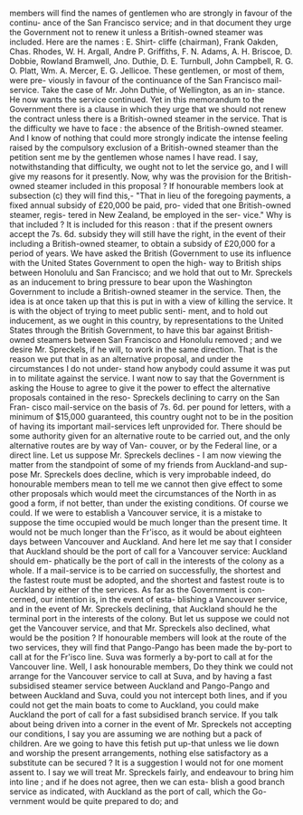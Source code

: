 members will find the names of gentlemen who are strongly in favour of the continu- ance of the San Francisco service; and in that document they urge the Government not to renew it unless a British-owned steamer was included. Here are the names : E. Shirt- cliffe (chairman), Frank Oakden, Chas. Rhodes, W. H. Argall, Andre P. Griffiths, F. N. Adams, A. H. Briscoe, D. Dobbie, Rowland Bramwell, Jno. Duthie, D. E. Turnbull, John Campbell, R. G. O. Platt, Wm. A. Mercer, E. G. Jellicoe. These gentlemen, or most of them, were pre- viously in favour of the continuance of the San Francisco mail-service. Take the case of Mr. John Duthie, of Wellington, as an in- stance. He now wants the service continued. Yet in this memorandum to the Government there is a clause in which they urge that we should not renew the contract unless there is a British-owned steamer in the service. That is the difficulty we have to face : the absence of the British-owned steamer. And I know of nothing that could more strongly indicate the intense feeling raised by the compulsory exclusion of a British-owned steamer than the petition sent me by the gentlemen whose names I have read. I say, notwithstanding that difficulty, we ought not to let the service go, and I will give my reasons for it presently. Now, why was the provision for the British- owned steamer included in this proposal ? If honourable members look at subsection (c) they will find this,- "That in lieu of the foregoing payments, a fixed annual subsidy of £20,000 be paid, pro- vided that one British-owned steamer, regis- tered in New Zealand, be employed in the ser- vice." Why is that included ? It is included for this reason : that if the present owners accept the 7s. 6d. subsidy they will still have the right, in the event of their including a British-owned steamer, to obtain a subsidy of £20,000 for a period of years. We have asked the British (Government to use its influence with the United States Government to open the high- way to British ships between Honolulu and San Francisco; and we hold that out to Mr. Spreckels as an inducement to bring pressure to bear upon the Washington Government to include a British-owned steamer in the service. Then, the idea is at once taken up that this is put in with a view of killing the service. It is with the object of trying to meet public senti- ment, and to hold out inducement, as we ought in this country, by representations to the United States through the British Government, to have this bar against British-owned steamers between San Francisco and Honolulu removed ; and we desire Mr. Spreckels, if he will, to work in the same direction. That is the reason we put that in as an alternative proposal, and under the circumstances I do not under- stand how anybody could assume it was put in to militate against the service. I want now to say that the Government is asking the House to agree to give it the power to effect the alternative proposals contained in the reso- Spreckels declining to carry on the San Fran- cisco mail-service on the basis of 7s. 6d. per pound for letters, with a minimum of $15,000 guaranteed, this country ought not to be in the position of having its important mail-services left unprovided for. There should be some authority given for an alternative route to be carried out, and the only alternative routes are by way of Van- couver, or by the Federal line, or a direct line. Let us suppose Mr. Spreckels declines - I am now viewing the matter from the standpoint of some of my friends from Auckland-and sup- pose Mr. Spreckels does decline, which is very improbable indeed, do honourable members mean to tell me we cannot then give effect to some other proposals which would meet the circumstances of the North in as good a form, if not better, than under the existing conditions. Of course we could. If we were to establish a Vancouver service, it is a mistake to suppose the time occupied would be much longer than the present time. It would not be much longer than the Fr'isco, as it would be about eighteen days between Vancouver and Auckland. And here let me say that I consider that Auckland should be the port of call for a Vancouver service: Auckland should em- phatically be the port of call in the interests of the colony as a whole. If a mail-service is to be carried on successfully, the shortest and the fastest route must be adopted, and the shortest and fastest route is to Auckland by either of the services. As far as the Government is con- cerned, our intention is, in the event of esta- blishing a Vancouver service, and in the event of Mr. Spreckels declining, that Auckland should he the terminal port in the interests of the colony. But let us suppose we could not get the Vancouver service, and that Mr. Spreckels also declined, what would be the position ? If honourable members will look at the route of the two services, they will find that Pango-Pango has been made the by-port to call at for the Fr'isco line. Suva was formerly a by-port to call at for the Vancouver line. Well, I ask honourable members, Do they think we could not arrange for the Vancouver service to call at Suva, and by having a fast subsidised steamer service between Auckland and Pango-Pango and between Auckland and Suva, could you not intercept both lines, and if you could not get the main boats to come to Auckland, you could make Auckland the port of call for a fast subsidised branch service. If you talk about being driven into a corner in the event of Mr. Spreckels not accepting our conditions, I say you are assuming we are nothing but a pack of children. Are we going to have this fetish put up-that unless we lie down and worship the present arrangements, nothing else satisfactory as a substitute can be secured ? It is a suggestion I would not for one moment assent to. I say we will treat Mr. Spreckels fairly, and endeavour to bring him into line ; and if he does not agree, then we can esta- blish a good branch service as indicated, with Auckland as the port of call, which the Go- vernment would be quite prepared to do; and 